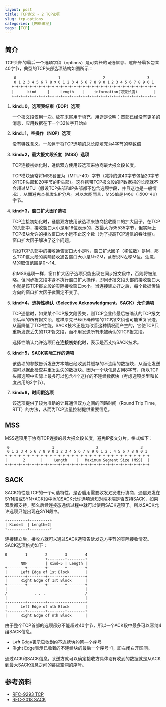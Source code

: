 ```yaml
---
layout: post
title: TCP协议 - 2 TCP选项
slug: tcp-options
categories: [网络编程]
tags: [TCP]
---
```


## 简介
TCP头部的最后一个选项字段（options）是可变长的可选信息。这部分最多包含40字节，典型的TCP头部选项结构如图所示：

```
    0                   1                   2                   3
    0 1 2 3 4 5 6 7 8 9 0 1 2 3 4 5 6 7 8 9 0 1 2 3 4 5 6 7 8 9 0 1
   +-+-+-+-+-+-+-+-+-+-+-+-+-+-+-+-+-+-+-+-+-+-+-+-+-+-+-+-+-+-+-+-+
   |      kind     |     Length    |    information(可变长度)       |
   +-+-+-+-+-+-+-+-+-+-+-+-+-+-+-+-+-+-+-+-+-+-+-+-+-+-+-+-+-+-+-+-+
```
1. **kind=0，选项表结束（EOP）选项**

    一个报文段仅用一次。放在末尾用于填充，用途是说明：首部已经没有更多的消息，应用数据在下一个32位字开始处

2. **kind=1，空操作（NOP）选项**

    没有特殊含义，一般用于将TCP选项的总长度填充为4字节的整数倍

3. **kind=2，最大报文段长度（MSS）选项**

    TCP连接初始化时，通信双方使用该选项来协商最大报文段长度。

    TCP模块通常将MSS设置为（MTU-40）字节（减掉的这40字节包括20字节的TCP头部和20字节的IP头部）。这样携带TCP报文段的IP数据报的长度就不会超过MTU（假设TCP头部和IP头部都不包含选项字段，并且这也是一般情况），从而避免本机发生IP分片。对以太网而言，MSS值是1460（1500-40）字节。

4. **kind=3，窗口扩大因子选项**

    TCP连接初始化时，通信双方使用该选项来协商接收窗口的扩大因子。在TCP的头部中，接收窗口大小是用16位表示的，故最大为65535字节，但实际上TCP模块允许的接收窗口大小远不止这个数（为了提高TCP通信的吞吐量）。窗口扩大因子解决了这个问题。

    假设TCP头部中的接收通告窗口大小是N，窗口扩大因子（移位数）是M，那么TCP报文段的实际接收通告窗口大小是N*2M，或者说N左移M位。注意，M的取值范围是0～14。

    和MSS选项一样，窗口扩大因子选项只能出现在同步报文段中，否则将被忽略。但同步报文段本身不执行窗口扩大操作，即同步报文段头部的接收窗口大小就是该TCP报文段的实际接收窗口大小。当连接建立好之后，每个数据传输方向的窗口扩大因子就固定不变了。

5. **kind=4，选择性确认（Selective Acknowledgment，SACK）允许选项**

    TCP通信时，如果某个TCP报文段丢失，则TCP会重传最后被确认的TCP报文段后续的所有报文段，这样原先已经正确传输的TCP报文段也可能重复发送，从而降低了TCP性能。SACK技术正是为改善这种情况而产生的，它使TCP只重新发送丢失的TCP报文段，而不用发送所有未被确认的TCP报文段。

    选择性确认允许选项用在**连接初始化**时，表示是否支持SACK技术。

6. **kind=5，SACK实际工作的选项**

    该选项的参数告诉发送方本端已经收到并缓存的不连续的数据块，从而让发送端可以据此检查并重发丢失的数据块。因为一个块信息占用8字节，所以TCP头部选项中实际上最多可以包含4个这样的不连续数据块（考虑选项类型和长度占用的2字节）。

7. **kind=8，时间戳选项**

    该选项提供了较为准确的计算通信双方之间的回路时间（Round Trip Time，RTT）的方法，从而为TCP流量控制提供重要信息。

## MSS
MSS选项用于协商TCP连接的最大报文段长度，避免IP报文分片。格式如下：
```
 0                   1                   2                   3
 0 1 2 3 4 5 6 7 8 9 0 1 2 3 4 5 6 7 8 9 0 1 2 3 4 5 6 7 8 9 0 1
+-+-+-+-+-+-+-+-+-+-+-+-+-+-+-+-+-+-+-+-+-+-+-+-+-+-+-+-+-+-+-+-+
|       2       |     Length    |   Maximum Segment Size (MSS)  |
+-+-+-+-+-+-+-+-+-+-+-+-+-+-+-+-+-+-+-+-+-+-+-+-+-+-+-+-+-+-+-+-+
```

## SACK
SACK特性是TCP的一个可选特性，是否启用需要收发双发进行协商，通信双发在SYN段或SYN+ACK段中添加SACK允许选项通知对端本端是否支持SACK，如果双发都支持，那么后续连接态通信过程中就可以使用SACK选项了。所以SACK允许选项只能出现在SYN段中。
```
+---------+---------+
| Kind=4  | Length=2|
+---------+---------+
```

连接建立后，接收方就可以通过SACK选项告诉发送方字节的实际接收情况。SACK选项格式如下：

```
0        1        2        3        4
                  +--------+--------+
       NOP        | Kind=5 | Length |
+--------+--------+--------+--------+
|      Left Edge of 1st Block       |
+--------+--------+--------+--------+
|      Right Edge of 1st Block      |
+--------+--------+--------+--------+
|                                   |
/            . . .                  /
|                                   |
+--------+--------+--------+--------+
|      Left Edge of nth Block       |
+--------+--------+--------+--------+
|      Right Edge of nth Block      |

```
由于整个TCP首部的选项部分不能超过40字节，所以一个ACK段中最多可以容纳4组SACK信息。
+ Left Edge表示已收到的不连续块的第一个序号
+ Right Edge表示已收到的不连续块的最后一个序号+1，即左闭右开区间。

通过ACK和SACK信息，发送方就可以确定接收方具体没有收到的数据就是从ACK到最大SACK信息之间的那些空洞的序号。

## 参考资料
+ [RFC-9293 TCP](https://www.rfc-editor.org/rfc/rfc9293.html)
+ [RFC-2018 SACK](https://www.rfc-editor.org/rfc/rfc2018)